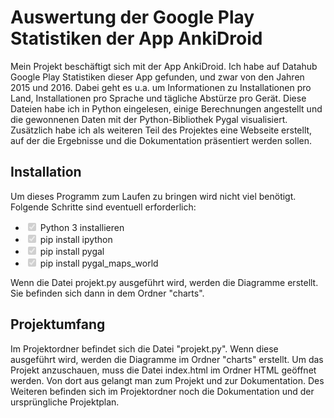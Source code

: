 <h1>
	Auswertung der Google Play Statistiken der App AnkiDroid
</h1>
<p>
	Mein Projekt beschäftigt sich mit der App AnkiDroid. Ich habe auf Datahub Google Play Statistiken dieser App gefunden, und zwar von den Jahren 2015 und 2016. Dabei geht es u.a. um Informationen zu Installationen pro Land, Installationen pro Sprache und tägliche Abstürze pro Gerät. 
	Diese Dateien habe ich in Python eingelesen, einige Berechnungen angestellt und die gewonnenen Daten mit der Python-Bibliothek Pygal visualisiert. Zusätzlich habe ich als weiteren Teil des Projektes eine Webseite erstellt, auf der die Ergebnisse und die Dokumentation präsentiert werden sollen. 
</p>
<h2>
	Installation
</h2>
<p>
	Um dieses Programm zum Laufen zu bringen wird nicht viel benötigt. Folgende Schritte sind eventuell erforderlich:
</p>
<ul class="contains-task-list">
	<li class="task-list-item"><input class="task-list-item-checkbox" checked="" disabled="" type="checkbox"> Python 3 installieren</li>
	<li class="task-list-item"><input class="task-list-item-checkbox" checked="" disabled="" type="checkbox"> pip install ipython</li>
	<li class="task-list-item"><input class="task-list-item-checkbox" checked="" disabled="" type="checkbox"> pip install pygal</li>
	<li class="task-list-item"><input class="task-list-item-checkbox" checked="" disabled="" type="checkbox"> pip install pygal_maps_world</li>
</ul>
<p>
	Wenn die Datei projekt.py ausgeführt wird, werden die Diagramme erstellt. Sie befinden sich dann in dem Ordner "charts".
</p>	
<h2>
	Projektumfang
</h2>
<p>
	Im Projektordner befindet sich die Datei "projekt.py". Wenn diese ausgeführt wird, werden die Diagramme im Ordner "charts" erstellt.
	Um das Projekt anzuschauen, muss die Datei index.html im Ordner HTML geöffnet werden. Von dort aus gelangt man zum Projekt und zur Dokumentation.
	Des Weiteren befinden sich im Projektordner noch die Dokumentation und der ursprüngliche Projektplan.
</p>

